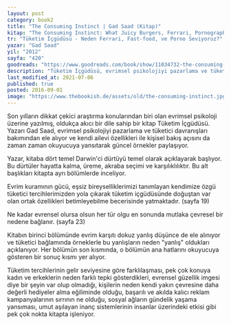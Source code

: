 ```yaml
---
layout: post  
category: book2  
title: "The Consuming Instinct | Gad Saad (Kitap)"  
kitap: "The Consuming Instinct: What Juicy Burgers, Ferrari, Pornography, and Gift Giving Reveal About Human Nature"  
tr: "Tüketim İçgüdüsü - Neden Ferrari, Fast-food, ve Porno Seviyoruz?"  
yazar: "Gad Saad"  
yil: "2012"  
sayfa: "420"  
goodreads: "https://www.goodreads.com/book/show/11034732-the-consuming-instinct"
description: "Tüketim İçgüdüsü, evrimsel psikolojiyi pazarlama ve tüketici davranışları açısından ele alıyor."
last_modified_at: 2021-07-06
published: true
posted: 2016-09-01
image: "https://www.thebookish.de/assets/old/the-consuming-instinct.jpg"
---
```


Son yılların dikkat çekici araştırma konularından biri olan evrimsel psikoloji üzerine yazılmış, oldukça akıcı bir dile sahip bir kitap Tüketim İçgüdüsü. Yazarı Gad Saad, evrimsel psikolojiyi pazarlama ve tüketici davranışları bakımından ele alıyor ve kendi ailevi özellikleri ile kişisel bakış açısını da zaman zaman okuyucuya yansıtarak güncel örnekler paylaşıyor. 

Yazar, kitaba dört temel Darwin'ci dürtüyü temel olarak açıklayarak başlıyor. Bu dürtüler hayatta kalma, üreme, akraba seçimi ve karşılıklılıktır. Bu alt başlıkları kitapta ayrı bölümlerde inceliyor.

Evrim kuramının gücü, eşsiz bireyselliklerimizi tanımlayan kendimize özgü tüketici tercihlerimizden yola çıkarak tüketim içgüdüsünde doğuştan var olan ortak özellikleri betimleyebilme becerisinde yatmaktadır. (sayfa 19) 

Ne kadar evrensel olursa olsun her tür olgu en sonunda mutlaka çevresel bir nedene bağlanır. (sayfa 23) 

Kitabın birinci bölümünde evrim karşıtı dokuz yanlış düşünce de ele alınıyor ve tüketici bağlamında örneklerle bu yanlışların neden "yanlış" oldukları açıklanıyor. Her bölümün son kısmında, o bölümün ana hatlarını okuyucuya gösteren bir sonuç kısmı yer alıyor. 

Tüketim tercihlerinin gelir seviyesine göre farklılaşması, pek çok konuya kadın ve erkeklerin neden farklı tepki gösterdikleri, evrensel güzellik imgesi diye bir şeyin var olup olmadığı, kişilerin neden kendi yakın çevresine daha değerli hediyeler alma eğiliminde olduğu, başarılı ve akılda kalıcı reklam kampanyalarının sırrının ne olduğu, sosyal ağların gündelik yaşama yansıması, umut aşılayan inanç sistemlerinin insanlar üzerindeki etkisi gibi pek çok nokta kitapta işleniyor. 
